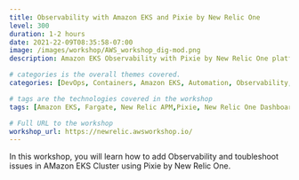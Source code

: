 ```yaml
---
title: Observability with Amazon EKS and Pixie by New Relic One 
level: 300
duration: 1-2 hours
date: 2021-22-09T08:35:58-07:00
image: /images/workshop/AWS_workshop_dig-mod.png
description: Amazon EKS Observability with Pixie by New Relic One platform 

# categories is the overall themes covered. 
categories: [DevOps, Containers, Amazon EKS, Automation, Observability, Pixie]

# tags are the technologies covered in the workshop
tags: [Amazon EKS, Fargate, New Relic APM,Pixie, New Relic One Dashboards]

# Full URL to the workshop
workshop_url: https://newrelic.awsworkshop.io/
---
```


In this workshop, you will learn how to add Observability and toubleshoot issues in AMazon EKS Cluster using Pixie by New Relic One.